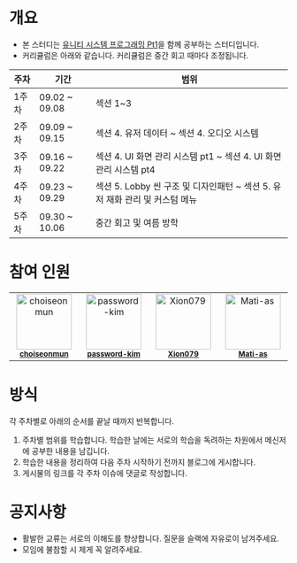 # 개요
- 본 스터디는 [유니티 시스템 프로그래밍 Pt1](https://www.inflearn.com/course/%EC%9C%A0%EB%8B%88%ED%8B%B0-%EC%8B%9C%EC%8A%A4%ED%85%9C-%ED%94%84%EB%A1%9C%EA%B7%B8%EB%9E%98%EB%B0%8D-1/dashboard)을 함께 공부하는 스터디입니다.
- 커리큘럼은 아래와 같습니다. 커리큘럼은 중간 회고 때마다 조정됩니다.
  
| 주차 | 기간 | 범위 |
| --- | --- | --- |
| 1주차 | 09.02 ~ 09.08 | 섹션 1~3 |
| 2주차 | 09.09 ~ 09.15 | 섹션 4. 유저 데이터 ~ 섹션 4. 오디오 시스템 |
| 3주차 | 09.16 ~ 09.22 | 섹션 4. UI 화면 관리 시스템 pt1 ~ 섹션 4. UI 화면 관리 시스템 pt4 |
| 4주차 | 09.23 ~ 09.29 | 섹션 5. Lobby 씬 구조 및 디자인패턴 ~ 섹션 5. 유저 재화 관리 및 커스텀 메뉴 |
| 5주차 | 09.30 ~ 10.06 | 중간 회고 및 여름 방학 |


# 참여 인원
<table>
  <tbody>
    <tr>
      <td align="center" valign="top" width="14.28%"><img src="https://avatars.githubusercontent.com/u/17216686?v=4" width="100px;" alt="choiseonmun"/><br /><sub><a href="https://github.com/choiseonmun"><b>choiseonmun</b></a></sub><br /></td>
      <td align="center" valign="top" width="14.28%"><img src="https://avatars.githubusercontent.com/u/72890183?v=4" width="100px;" alt="password-kim"/><br /><sub><a href="https://github.com/password-kim"><b>password-kim</b></a></sub><br /></td>
      <td align="center" valign="top" width="14.28%"><img src="https://avatars.githubusercontent.com/u/100821995?v=4" width="100px;" alt="Xion079"/><br /><sub><a href="https://github.com/Xion079"><b>Xion079</b></a></sub><br /></td>
      <td align="center" valign="top" width="14.28%"><img src="https://avatars.githubusercontent.com/u/120005151?v=4" width="100px;" alt="Mati-as"/><br /><sub><a href="https://github.com/Mati-as"><b>Mati-as</b></a></sub><br /></td>
    </tr>
  </tbody>
</table> 

# 방식
각 주차별로 아래의 순서를 끝날 때까지 반복합니다.
1. 주차별 범위를 학습합니다. 학습한 날에는 서로의 학습을 독려하는 차원에서 메신저에 공부한 내용을 남깁니다.
2. 학습한 내용을 정리하여 다음 주차 시작하기 전까지 블로그에 게시합니다.
3. 게시물의 링크를 각 주차 이슈에 댓글로 작성합니다.

# 공지사항
- 활발한 교류는 서로의 이해도를 향상합니다. 질문을 슬랙에 자유로이 남겨주세요.
- 모임에 불참할 시 제게 꼭 알려주세요.
